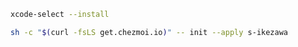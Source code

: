 ```bash
xcode-select --install
```

```bash
sh -c "$(curl -fsLS get.chezmoi.io)" -- init --apply s-ikezawa
```
